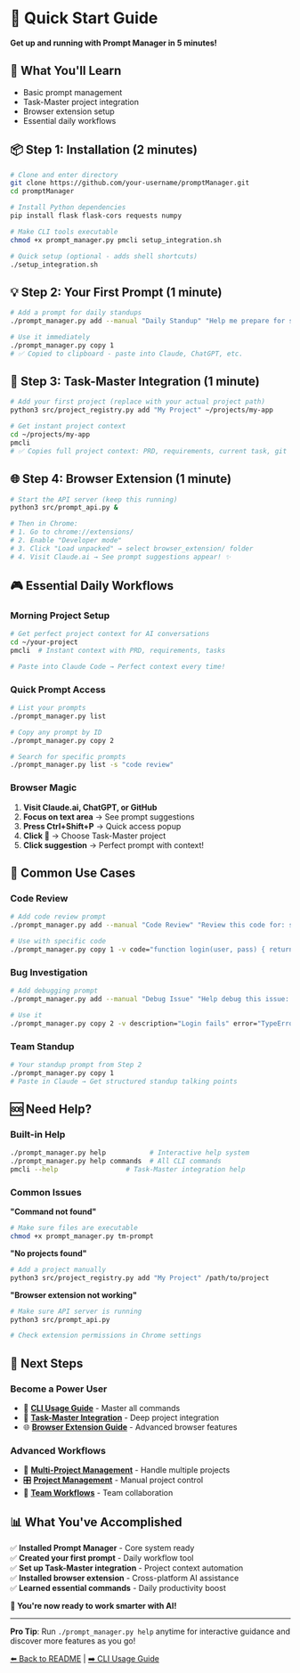 # 🚀 Quick Start Guide

**Get up and running with Prompt Manager in 5 minutes!**

## 🎯 **What You'll Learn**
- Basic prompt management
- Task-Master project integration  
- Browser extension setup
- Essential daily workflows

## 📦 **Step 1: Installation (2 minutes)**

```bash
# Clone and enter directory
git clone https://github.com/your-username/promptManager.git
cd promptManager

# Install Python dependencies
pip install flask flask-cors requests numpy

# Make CLI tools executable
chmod +x prompt_manager.py pmcli setup_integration.sh

# Quick setup (optional - adds shell shortcuts)
./setup_integration.sh
```

## 💡 **Step 2: Your First Prompt (1 minute)**

```bash
# Add a prompt for daily standups
./prompt_manager.py add --manual "Daily Standup" "Help me prepare for standup: 1) What I completed yesterday 2) What I'm working on today 3) Any blockers" -c productivity

# Use it immediately
./prompt_manager.py copy 1
# ✅ Copied to clipboard - paste into Claude, ChatGPT, etc.
```

## 🔧 **Step 3: Task-Master Integration (1 minute)**

```bash
# Add your first project (replace with your actual project path)
python3 src/project_registry.py add "My Project" ~/projects/my-app

# Get instant project context
cd ~/projects/my-app
pmcli
# ✅ Copies full project context: PRD, requirements, current task, git branch
```

## 🌐 **Step 4: Browser Extension (1 minute)**

```bash
# Start the API server (keep this running)
python3 src/prompt_api.py &

# Then in Chrome:
# 1. Go to chrome://extensions/
# 2. Enable "Developer mode"  
# 3. Click "Load unpacked" → select browser_extension/ folder
# 4. Visit Claude.ai → See prompt suggestions appear! ✨
```

## 🎮 **Essential Daily Workflows**

### **Morning Project Setup**
```bash
# Get perfect project context for AI conversations
cd ~/your-project
pmcli  # Instant context with PRD, requirements, tasks

# Paste into Claude Code → Perfect context every time!
```

### **Quick Prompt Access**
```bash
# List your prompts
./prompt_manager.py list

# Copy any prompt by ID
./prompt_manager.py copy 2

# Search for specific prompts
./prompt_manager.py list -s "code review"
```

### **Browser Magic**
1. **Visit Claude.ai, ChatGPT, or GitHub**
2. **Focus on text area** → See prompt suggestions
3. **Press Ctrl+Shift+P** → Quick access popup
4. **Click 📂** → Choose Task-Master project
5. **Click suggestion** → Perfect prompt with context!

## 🎯 **Common Use Cases**

### **Code Review**
```bash
# Add code review prompt
./prompt_manager.py add --manual "Code Review" "Review this code for: security, performance, best practices. Code: {code}" -c development

# Use with specific code
./prompt_manager.py copy 1 -v code="function login(user, pass) { return user === 'admin'; }"
```

### **Bug Investigation**
```bash
# Add debugging prompt
./prompt_manager.py add --manual "Debug Issue" "Help debug this issue: {description}. Error: {error}. Environment: {env}" -c debugging

# Use it
./prompt_manager.py copy 2 -v description="Login fails" error="TypeError: undefined" env="production"
```

### **Team Standup**
```bash
# Your standup prompt from Step 2
./prompt_manager.py copy 1
# Paste in Claude → Get structured standup talking points
```

## 🆘 **Need Help?**

### **Built-in Help**
```bash
./prompt_manager.py help           # Interactive help system
./prompt_manager.py help commands  # All CLI commands
pmcli --help                 # Task-Master integration help
```

### **Common Issues**

**"Command not found"**
```bash
# Make sure files are executable
chmod +x prompt_manager.py tm-prompt
```

**"No projects found"**
```bash
# Add a project manually
python3 src/project_registry.py add "My Project" /path/to/project
```

**"Browser extension not working"**
```bash
# Make sure API server is running
python3 src/prompt_api.py

# Check extension permissions in Chrome settings
```

## 🚀 **Next Steps**

### **Become a Power User**
- 📖 **[CLI Usage Guide](CLI_USAGE.md)** - Master all commands
- 🔧 **[Task-Master Integration](TASK_MASTER_INTEGRATION.md)** - Deep project integration
- 🌐 **[Browser Extension Guide](BROWSER_EXTENSION.md)** - Advanced browser features

### **Advanced Workflows**
- 📂 **[Multi-Project Management](MULTI_PROJECT_GUIDE.md)** - Handle multiple projects
- 🎛️ **[Project Management](PROJECT_MANAGEMENT_GUIDE.md)** - Manual project control
- 👥 **[Team Workflows](examples/TEAM_WORKFLOWS.md)** - Team collaboration

## 📊 **What You've Accomplished**

✅ **Installed Prompt Manager** - Core system ready  
✅ **Created your first prompt** - Daily workflow tool  
✅ **Set up Task-Master integration** - Project context automation  
✅ **Installed browser extension** - Cross-platform AI assistance  
✅ **Learned essential commands** - Daily productivity boost  

**🎉 You're now ready to work smarter with AI!**

---

**Pro Tip**: Run `./prompt_manager.py help` anytime for interactive guidance and discover more features as you go!

[⬅️ Back to README](../README.md) | [➡️ CLI Usage Guide](CLI_USAGE.md)
